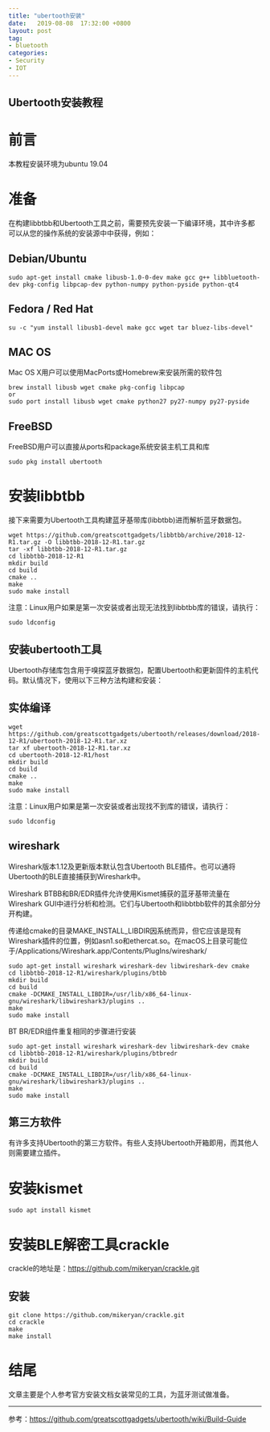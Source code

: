 ```yaml
---
title: "ubertooth安装"
date:   2019-08-08  17:32:00 +0800
layout: post
tag:
- bluetooth
categories:
- Security
- IOT
---
```


Ubertooth安装教程
------
# 前言
本教程安装环境为ubuntu 19.04

# 准备
在构建libbtbb和Ubertooth工具之前，需要预先安装一下编译环境，其中许多都可以从您的操作系统的安装源中中获得，例如：
## Debian/Ubuntu
```
sudo apt-get install cmake libusb-1.0-0-dev make gcc g++ libbluetooth-dev pkg-config libpcap-dev python-numpy python-pyside python-qt4
```
## Fedora / Red Hat
```
su -c "yum install libusb1-devel make gcc wget tar bluez-libs-devel"
```
## MAC OS
Mac OS X用户可以使用MacPorts或Homebrew来安装所需的软件包
```
brew install libusb wget cmake pkg-config libpcap
or
sudo port install libusb wget cmake python27 py27-numpy py27-pyside
```
## FreeBSD
FreeBSD用户可以直接从ports和package系统安装主机工具和库
```
sudo pkg install ubertooth
```
# 安装libbtbb
接下来需要为Ubertooth工具构建蓝牙基带库(libbtbb)进而解析蓝牙数据包。
```
wget https://github.com/greatscottgadgets/libbtbb/archive/2018-12-R1.tar.gz -O libbtbb-2018-12-R1.tar.gz
tar -xf libbtbb-2018-12-R1.tar.gz
cd libbtbb-2018-12-R1
mkdir build
cd build
cmake ..
make
sudo make install
```
注意：Linux用户如果是第一次安装或者出现无法找到libbtbb库的错误，请执行：
```
sudo ldconfig
```

## 安装ubertooth工具
Ubertooth存储库包含用于嗅探蓝牙数据包，配置Ubertooth和更新固件的主机代码。默认情况下，使用以下三种方法构建和安装：

## 实体编译
```
wget https://github.com/greatscottgadgets/ubertooth/releases/download/2018-12-R1/ubertooth-2018-12-R1.tar.xz
tar xf ubertooth-2018-12-R1.tar.xz
cd ubertooth-2018-12-R1/host
mkdir build
cd build
cmake ..
make
sudo make install
```
注意：Linux用户如果是第一次安装或者出现找不到库的错误，请执行：
```
sudo ldconfig
```

## wireshark
Wireshark版本1.12及更新版本默认包含Ubertooth BLE插件。也可以通将Ubertooth的BLE直接捕获到Wireshark中。

Wireshark BTBB和BR/EDR插件允许使用Kismet捕获的蓝牙基带流量在Wireshark GUI中进行分析和检测。它们与Ubertooth和libbtbb软件的其余部分分开构建。

传递给cmake的目录MAKE_INSTALL_LIBDIR因系统而异，但它应该是现有Wireshark插件的位置，例如asn1.so和ethercat.so。在macOS上目录可能位于/Applications/Wireshark.app/Contents/PlugIns/wireshark/
```
sudo apt-get install wireshark wireshark-dev libwireshark-dev cmake
cd libbtbb-2018-12-R1/wireshark/plugins/btbb
mkdir build
cd build
cmake -DCMAKE_INSTALL_LIBDIR=/usr/lib/x86_64-linux-gnu/wireshark/libwireshark3/plugins ..
make
sudo make install
```
BT BR/EDR组件重复相同的步骤进行安装
```
sudo apt-get install wireshark wireshark-dev libwireshark-dev cmake
cd libbtbb-2018-12-R1/wireshark/plugins/btbredr
mkdir build
cd build
cmake -DCMAKE_INSTALL_LIBDIR=/usr/lib/x86_64-linux-gnu/wireshark/libwireshark3/plugins ..
make
sudo make install
```
## 第三方软件
有许多支持Ubertooth的第三方软件。有些人支持Ubertooth开箱即用，而其他人则需要建立插件。
# 安装kismet
```
sudo apt install kismet
```
# 安装BLE解密工具crackle
crackle的地址是：https://github.com/mikeryan/crackle.git
## 安装
```
git clone https://github.com/mikeryan/crackle.git
cd crackle
make
make install
```

# 结尾
文章主要是个人参考官方安装文档女装常见的工具，为蓝牙测试做准备。

------
参考：https://github.com/greatscottgadgets/ubertooth/wiki/Build-Guide
